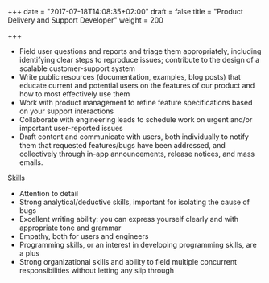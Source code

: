 +++
date = "2017-07-18T14:08:35+02:00"
draft = false
title = "Product Delivery and Support Developer"
weight = 200

+++

* Field user questions and reports and triage them appropriately, including identifying clear steps to reproduce issues; contribute to the design of a scalable customer-support system
* Write public resources (documentation, examples, blog posts) that educate current and potential users on the features of our product and how to most effectively use them
* Work with product management to refine feature specifications based on your support interactions
* Collaborate with engineering leads to schedule work on urgent and/or important user-reported issues
* Draft content and communicate with users, both individually to notify them that requested features/bugs have been addressed, and collectively through in-app announcements, release notices, and mass emails.

Skills
* Attention to detail
* Strong analytical/deductive skills, important for isolating the cause of bugs
* Excellent writing ability: you can express yourself clearly and with appropriate tone and grammar
* Empathy, both for users and engineers
* Programming skills, or an interest in developing programming skills, are a plus
* Strong organizational skills and ability to field multiple concurrent responsibilities without letting any slip through
